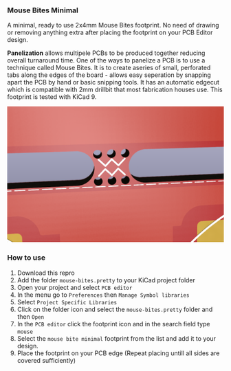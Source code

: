 ### Mouse Bites Minimal
A minimal, ready to use 2x4mm Mouse Bites footprint. No need of drawing or removing anything extra after placing the footprint on your PCB Editor design. 

**Panelization** allows multipele PCBs to be produced together reducing overall turnaround time. One of the ways to panelize a PCB is to use a technique called Mouse Bites. It is to create aseries of small, perforated tabs along the edges of the board - allows easy seperation by snapping apart the PCB by hand or basic snipping tools. It has an automatic edgecut which is compatible with 2mm drillbit that most fabrication houses use. This footprint is tested with KiCad 9. 

![Alt text](./mouse-bites.png?raw=true "Mouse Bites on a PCB (rendering)")

### How to use
1. Download this repro
2. Add the folder `mouse-bites.pretty` to your KiCad project folder
3. Open your project and select `PCB editor`
4. In the menu go to `Preferences` then `Manage Symbol libraries`
5. Select `Project Specific Libraries`
6. Click on the folder icon  and select the `mouse-bites.pretty` folder and then `Open`
7. In the `PCB editor` click the footprint icon  and in the search field type `mouse`
8. Select the `mouse bite minimal` footprint from the list and add it to your design.
9. Place the footprint on your PCB edge (Repeat placing untill all sides are covered sufficiently)

